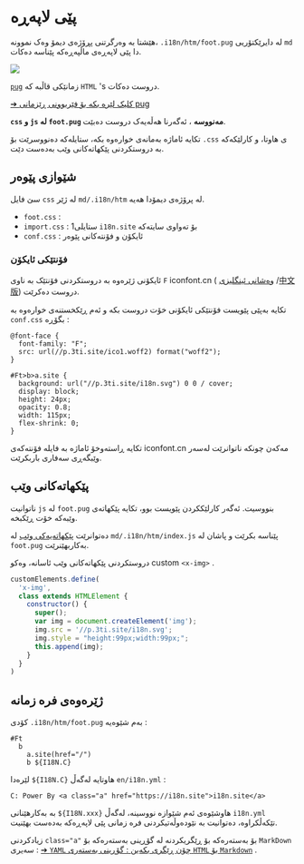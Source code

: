 # پێی لاپەڕە

هێشتا بە وەرگرتنی پڕۆژەی دیمۆ وەک نموونە، `.i18n/htm/foot.pug` لە دایرێکتۆریی `md` دا پێی لاپەڕەی ماڵپەڕەکە پێناسە دەکات.

![](https://p.3ti.site/1721286077.avif)

[`pug`](https://pugjs.org) زمانێکی قاڵبە کە `HTML` 's دروست دەکات.

[➔ کلیک لێرە بکە بۆ فێربوونی ڕێزمانی pug](https://pugjs.org)

**`css` و `js` لە `foot.pug` مەنووسە** ، ئەگەرنا هەڵەیەک دروست دەبێت.

تکایە ئاماژە بەمانەی خوارەوە بکە، ستایلەکە دەنووسرێت بۆ `.css` ی هاوتا، و کارلێکەکە بە دروستکردنی پێکهاتەکانی وێب بەدەست دێت.

## شێوازی پێوەر

سێ فایل `css` لە ژێر `md/.i18n/htm` لە پرۆژەی دیمۆدا هەیە.

* `foot.css` :
* `import.css` : 1ستایلی `i18n.site` بۆ تەواوی سایتەکە
* `conf.css` : ئایکۆن و فۆنتەکانی پێوەر

### فۆنتێکی ئایکۆن

ئایکۆنی ژێرەوە بە دروستکردنی فۆنتێک بە ناوی `F` iconfont.cn ( [وەشانی ئینگلیزی](https://www.iconfont.cn/?lang=en-us) /[中文版](https://www.iconfont.cn/?lang=zh)) دروست دەکرێت.

تکایە بەپێی پێویست فۆنتێکی ئایکۆنی خۆت دروست بکە و ئەم ڕێکخستنەی خوارەوە بە `conf.css` بگۆڕە :

```
@font-face {
  font-family: "F";
  src: url(//p.3ti.site/ico1.woff2) format("woff2");
}

#Ft>b>a.site {
  background: url("//p.3ti.site/i18n.svg") 0 0 / cover;
  display: block;
  height: 24px;
  opacity: 0.8;
  width: 115px;
  flex-shrink: 0;
}
```

تکایە ڕاستەوخۆ ئاماژە بە فایلە فۆنتەکەی iconfont.cn مەکەن چونکە ناتوانرێت لەسەر وێبگەڕی سەفاری باربکرێت.

## پێکهاتەکانی وێب

ناتوانیت `js` لە `foot.pug` بنووسیت. ئەگەر کارلێککردن پێویست بوو، تکایە پێکهاتەی وێبەکە خۆت ڕێکبخە.

دەتوانرێت [پێکهاتەیەکی وێب](https://www.freecodecamp.org/news/build-your-first-web-component/) لە `md/.i18n/htm/index.js` پێناسە بکرێت و پاشان لە `foot.pug` بەکاربهێنرێت.

دروستکردنی پێکهاتەکانی وێب ئاسانە، وەکو custom `<x-img>` .

```js
customElements.define(
  'x-img',
  class extends HTMLElement {
    constructor() {
      super();
      var img = document.createElement('img');
      img.src = '//p.3ti.site/i18n.svg';
      img.style = "height:99px;width:99px;";
      this.append(img);
    }
  }
)
```

## ژێرەوەی فرە زمانە

کۆدی `.i18n/htm/foot.pug` بەم شێوەیە :

```
#Ft
  b
    a.site(href="/")
    b ${I18N.C}
```

لێرەدا `${I18N.C}` هاوتایە لەگەڵ `en/i18n.yml` :

```
C: Power By <a class="a" href="https://i18n.site">i18n.site</a>
```

بە بەکارهێنانی `${I18N.xxx}` هاوشێوەی ئەم شێوازە نووسینە، لەگەڵ `i18n.yml` تێکەڵکراوە، دەتوانیت بە نێودەوڵەتیکردنی فرە زمانی پێی لاپەڕەکە بەدەست بهێنیت.

زیادکردنی `class="a"` بۆ بەستەرەکە بۆ ڕێگریکردنە لە گۆڕینی بەستەرەکە بۆ `MarkDown` سەیری :
 [➔ `YAML` چۆن ڕێگری بکەین : گۆڕینی بەستەری `HTML` بۆ `Markdown`](/i18/qa#H2) .